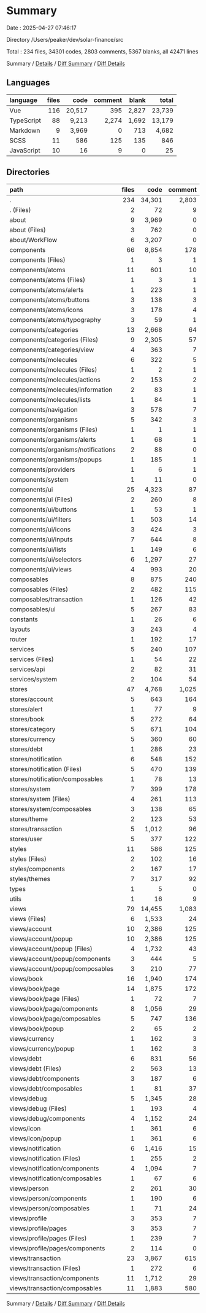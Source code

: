 # Summary

Date : 2025-04-27 07:46:17

Directory /Users/peaker/dev/solar-finance/src

Total : 234 files,  34301 codes, 2803 comments, 5367 blanks, all 42471 lines

Summary / [Details](details.md) / [Diff Summary](diff.md) / [Diff Details](diff-details.md)

## Languages
| language | files | code | comment | blank | total |
| :--- | ---: | ---: | ---: | ---: | ---: |
| Vue | 116 | 20,517 | 395 | 2,827 | 23,739 |
| TypeScript | 88 | 9,213 | 2,274 | 1,692 | 13,179 |
| Markdown | 9 | 3,969 | 0 | 713 | 4,682 |
| SCSS | 11 | 586 | 125 | 135 | 846 |
| JavaScript | 10 | 16 | 9 | 0 | 25 |

## Directories
| path | files | code | comment | blank | total |
| :--- | ---: | ---: | ---: | ---: | ---: |
| . | 234 | 34,301 | 2,803 | 5,367 | 42,471 |
| . (Files) | 2 | 72 | 9 | 9 | 90 |
| about | 9 | 3,969 | 0 | 713 | 4,682 |
| about (Files) | 3 | 762 | 0 | 152 | 914 |
| about/WorkFlow | 6 | 3,207 | 0 | 561 | 3,768 |
| components | 66 | 8,854 | 178 | 1,208 | 10,240 |
| components (Files) | 1 | 3 | 1 | 0 | 4 |
| components/atoms | 11 | 601 | 10 | 63 | 674 |
| components/atoms (Files) | 1 | 3 | 1 | 0 | 4 |
| components/atoms/alerts | 1 | 223 | 1 | 26 | 250 |
| components/atoms/buttons | 3 | 138 | 3 | 16 | 157 |
| components/atoms/icons | 3 | 178 | 4 | 13 | 195 |
| components/atoms/typography | 3 | 59 | 1 | 8 | 68 |
| components/categories | 13 | 2,668 | 64 | 403 | 3,135 |
| components/categories (Files) | 9 | 2,305 | 57 | 357 | 2,719 |
| components/categories/view | 4 | 363 | 7 | 46 | 416 |
| components/molecules | 6 | 322 | 5 | 32 | 359 |
| components/molecules (Files) | 1 | 2 | 1 | 0 | 3 |
| components/molecules/actions | 2 | 153 | 2 | 13 | 168 |
| components/molecules/information | 2 | 83 | 1 | 7 | 91 |
| components/molecules/lists | 1 | 84 | 1 | 12 | 97 |
| components/navigation | 3 | 578 | 7 | 61 | 646 |
| components/organisms | 5 | 342 | 3 | 39 | 384 |
| components/organisms (Files) | 1 | 1 | 1 | 0 | 2 |
| components/organisms/alerts | 1 | 68 | 1 | 11 | 80 |
| components/organisms/notifications | 2 | 88 | 0 | 5 | 93 |
| components/organisms/popups | 1 | 185 | 1 | 23 | 209 |
| components/providers | 1 | 6 | 1 | 1 | 8 |
| components/system | 1 | 11 | 0 | 3 | 14 |
| components/ui | 25 | 4,323 | 87 | 606 | 5,016 |
| components/ui (Files) | 2 | 260 | 8 | 32 | 300 |
| components/ui/buttons | 1 | 53 | 1 | 6 | 60 |
| components/ui/filters | 1 | 503 | 14 | 73 | 590 |
| components/ui/icons | 3 | 424 | 3 | 63 | 490 |
| components/ui/inputs | 7 | 644 | 8 | 90 | 742 |
| components/ui/lists | 1 | 149 | 6 | 20 | 175 |
| components/ui/selectors | 6 | 1,297 | 27 | 189 | 1,513 |
| components/ui/views | 4 | 993 | 20 | 133 | 1,146 |
| composables | 8 | 875 | 240 | 189 | 1,304 |
| composables (Files) | 2 | 482 | 115 | 102 | 699 |
| composables/transaction | 1 | 126 | 42 | 25 | 193 |
| composables/ui | 5 | 267 | 83 | 62 | 412 |
| constants | 1 | 26 | 6 | 6 | 38 |
| layouts | 3 | 243 | 4 | 34 | 281 |
| router | 1 | 192 | 17 | 10 | 219 |
| services | 5 | 240 | 107 | 70 | 417 |
| services (Files) | 1 | 54 | 22 | 11 | 87 |
| services/api | 2 | 82 | 31 | 36 | 149 |
| services/system | 2 | 104 | 54 | 23 | 181 |
| stores | 47 | 4,768 | 1,025 | 757 | 6,550 |
| stores/account | 5 | 643 | 164 | 119 | 926 |
| stores/alert | 1 | 77 | 9 | 15 | 101 |
| stores/book | 5 | 272 | 64 | 42 | 378 |
| stores/category | 5 | 671 | 104 | 120 | 895 |
| stores/currency | 5 | 360 | 60 | 69 | 489 |
| stores/debt | 1 | 286 | 23 | 30 | 339 |
| stores/notification | 6 | 548 | 152 | 91 | 791 |
| stores/notification (Files) | 5 | 470 | 139 | 79 | 688 |
| stores/notification/composables | 1 | 78 | 13 | 12 | 103 |
| stores/system | 7 | 399 | 178 | 91 | 668 |
| stores/system (Files) | 4 | 261 | 113 | 54 | 428 |
| stores/system/composables | 3 | 138 | 65 | 37 | 240 |
| stores/theme | 2 | 123 | 53 | 34 | 210 |
| stores/transaction | 5 | 1,012 | 96 | 76 | 1,184 |
| stores/user | 5 | 377 | 122 | 70 | 569 |
| styles | 11 | 586 | 125 | 135 | 846 |
| styles (Files) | 2 | 102 | 16 | 22 | 140 |
| styles/components | 2 | 167 | 17 | 28 | 212 |
| styles/themes | 7 | 317 | 92 | 85 | 494 |
| types | 1 | 5 | 0 | 0 | 5 |
| utils | 1 | 16 | 9 | 4 | 29 |
| views | 79 | 14,455 | 1,083 | 2,232 | 17,770 |
| views (Files) | 6 | 1,533 | 24 | 172 | 1,729 |
| views/account | 10 | 2,386 | 125 | 394 | 2,905 |
| views/account/popup | 10 | 2,386 | 125 | 394 | 2,905 |
| views/account/popup (Files) | 4 | 1,732 | 43 | 285 | 2,060 |
| views/account/popup/components | 3 | 444 | 5 | 69 | 518 |
| views/account/popup/composables | 3 | 210 | 77 | 40 | 327 |
| views/book | 16 | 1,940 | 174 | 391 | 2,505 |
| views/book/page | 14 | 1,875 | 172 | 381 | 2,428 |
| views/book/page (Files) | 1 | 72 | 7 | 17 | 96 |
| views/book/page/components | 8 | 1,056 | 29 | 181 | 1,266 |
| views/book/page/composables | 5 | 747 | 136 | 183 | 1,066 |
| views/book/popup | 2 | 65 | 2 | 10 | 77 |
| views/currency | 1 | 162 | 3 | 25 | 190 |
| views/currency/popup | 1 | 162 | 3 | 25 | 190 |
| views/debt | 6 | 831 | 56 | 131 | 1,018 |
| views/debt (Files) | 2 | 563 | 13 | 83 | 659 |
| views/debt/components | 3 | 187 | 6 | 33 | 226 |
| views/debt/composables | 1 | 81 | 37 | 15 | 133 |
| views/debug | 5 | 1,345 | 28 | 141 | 1,514 |
| views/debug (Files) | 1 | 193 | 4 | 23 | 220 |
| views/debug/components | 4 | 1,152 | 24 | 118 | 1,294 |
| views/icon | 1 | 361 | 6 | 52 | 419 |
| views/icon/popup | 1 | 361 | 6 | 52 | 419 |
| views/notification | 6 | 1,416 | 15 | 184 | 1,615 |
| views/notification (Files) | 1 | 255 | 2 | 42 | 299 |
| views/notification/components | 4 | 1,094 | 7 | 132 | 1,233 |
| views/notification/composables | 1 | 67 | 6 | 10 | 83 |
| views/person | 2 | 261 | 30 | 42 | 333 |
| views/person/components | 1 | 190 | 6 | 28 | 224 |
| views/person/composables | 1 | 71 | 24 | 14 | 109 |
| views/profile | 3 | 353 | 7 | 63 | 423 |
| views/profile/pages | 3 | 353 | 7 | 63 | 423 |
| views/profile/pages (Files) | 1 | 239 | 7 | 49 | 295 |
| views/profile/pages/components | 2 | 114 | 0 | 14 | 128 |
| views/transaction | 23 | 3,867 | 615 | 637 | 5,119 |
| views/transaction (Files) | 1 | 272 | 6 | 34 | 312 |
| views/transaction/components | 11 | 1,712 | 29 | 218 | 1,959 |
| views/transaction/composables | 11 | 1,883 | 580 | 385 | 2,848 |

Summary / [Details](details.md) / [Diff Summary](diff.md) / [Diff Details](diff-details.md)